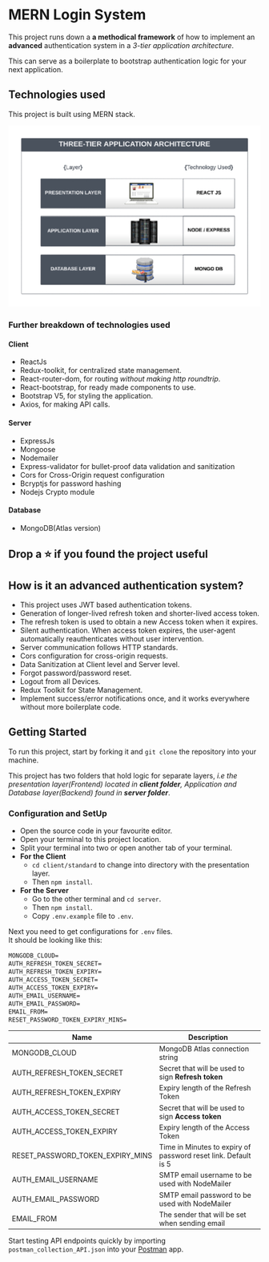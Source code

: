 # MERN Login System

This project runs down a **a methodical framework** of how to implement an **advanced** authentication system in a _3-tier application architecture_.

This can serve as a boilerplate to bootstrap authentication logic for your next application.

## Technologies used

This project is built using MERN stack.

![Application 3-tier architecture](https://github.com/hane-smitter/MERN_login_system/blob/assets/three-tier_sm.jpg?raw=true)

### Further breakdown of technologies used

#### Client

- ReactJs
- Redux-toolkit, for centralized state management.
- React-router-dom, for routing _without making http roundtrip_.
- React-bootstrap, for ready made components to use.
- Bootstrap V5, for styling the application.
- Axios, for making API calls.

#### Server

- ExpressJs
- Mongoose
- Nodemailer
- Express-validator for bullet-proof data validation and sanitization
- Cors for Cross-Origin request configuration
- Bcryptjs for password hashing
- Nodejs Crypto module

#### Database

- MongoDB(Atlas version)

## Drop a ⭐ if you found the project useful

## How is it an advanced authentication system?

- This project uses JWT based authentication tokens.
- Generation of longer-lived refresh token and shorter-lived access token.
- The refresh token is used to obtain a new Access token when it expires.
- Silent authentication. When access token expires, the user-agent automatically reauthenticates without user intervention.
- Server communication follows HTTP standards.
- Cors configuration for cross-origin requests.
- Data Sanitization at Client level and Server level.
- Forgot password/password reset.
- Logout from all Devices.
- Redux Toolkit for State Management.
- Implement success/error notifications once, and it works everywhere without more boilerplate code.

## Getting Started

To run this project, start by forking it and `git clone` the repository into your machine.

This project has two folders that hold logic for separate layers, _i.e the presentation layer(Frontend) located in **client folder**, Application and Database layer(Backend) found in **server folder**_.

### Configuration and SetUp

- Open the source code in your favourite editor.
- Open your terminal to this project location.
- Split your terminal into two or open another tab of your terminal.
- **For the Client**
  - `cd client/standard` to change into directory with the presentation layer.
  - Then `npm install`.
- **For the Server**
  - Go to the other terminal and `cd server`.
  - Then `npm install`.
  - Copy `.env.example` file to `.env`.

Next you need to get configurations for `.env` files.<br />
It should be looking like this:

```
MONGODB_CLOUD=
AUTH_REFRESH_TOKEN_SECRET=
AUTH_REFRESH_TOKEN_EXPIRY=
AUTH_ACCESS_TOKEN_SECRET=
AUTH_ACCESS_TOKEN_EXPIRY=
AUTH_EMAIL_USERNAME=
AUTH_EMAIL_PASSWORD=
EMAIL_FROM=
RESET_PASSWORD_TOKEN_EXPIRY_MINS=
```

| Name                             | Description                                                    |
| -------------------------------- | -------------------------------------------------------------- |
| MONGODB_CLOUD                    | MongoDB Atlas connection string                                |
| AUTH_REFRESH_TOKEN_SECRET        | Secret that will be used to sign **Refresh token**             |
| AUTH_REFRESH_TOKEN_EXPIRY        | Expiry length of the Refresh Token                             |
| AUTH_ACCESS_TOKEN_SECRET         | Secret that will be used to sign **Access token**              |
| AUTH_ACCESS_TOKEN_EXPIRY         | Expiry length of the Access Token                              |
| RESET_PASSWORD_TOKEN_EXPIRY_MINS | Time in Minutes to expiry of password reset link. Default is 5 |
| AUTH_EMAIL_USERNAME              | SMTP email username to be used with NodeMailer                 |
| AUTH_EMAIL_PASSWORD              | SMTP email password to be used with NodeMailer                 |
| EMAIL_FROM                       | The sender that will be set when sending email                 |

Start testing API endpoints quickly by importing `postman_collection_API.json` into your [Postman](https://www.postman.com/company/about-postman/) app.

<!-- A **methodical guide** on how to create the modern day authentication Logic for <strong>Single Page Applications(SPA<small>s</small>)</strong> that communicate with <strong>API<small>s</small></strong>. -->

<!--
Possible titles

- Build a MERN authentication system with security implementation in mind
 -->
